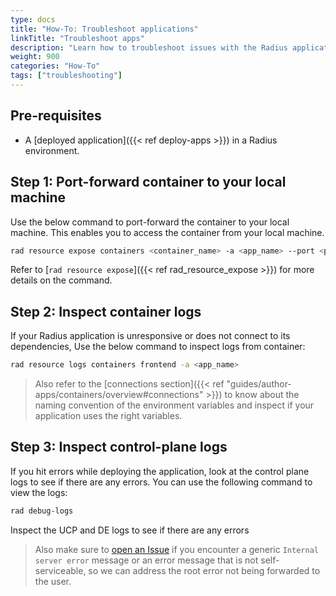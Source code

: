 ```yaml
---
type: docs
title: "How-To: Troubleshoot applications"
linkTitle: "Troubleshoot apps"
description: "Learn how to troubleshoot issues with the Radius application"
weight: 900
categories: "How-To"
tags: ["troubleshooting"]
---
```


## Pre-requisites

- A [deployed application]({{< ref deploy-apps >}}) in a Radius environment.

## Step 1: Port-forward container to your local machine

Use the below command to port-forward the container to your local machine. This enables you to access the container from your local machine.

```bash
rad resource expose containers <container_name> -a <app_name> --port <port_number>
```
Refer to [`rad resource expose`]({{< ref rad_resource_expose >}}) for more details on the command.

## Step 2: Inspect container logs

If your Radius application is unresponsive or does not connect to its dependencies, Use the below command to inspect logs from container:

```bash
rad resource logs containers frontend -a <app_name>
```

> Also refer to the [connections section]({{< ref "guides/author-apps/containers/overview#connections" >}}) to know about the naming convention of the environment variables and inspect if your application uses the right variables. 

## Step 3: Inspect control-plane logs

If you hit errors while deploying the application, look at the control plane logs to see if there are any errors. You can use the following command to view the logs:

```bash
rad debug-logs
```
Inspect the UCP and DE logs to see if there are any errors  

>Also make sure to [open an Issue](https://github.com/radius-project/radius/issues/new/choose) if you encounter a generic `Internal server error` message or an error message that is not self-serviceable, so we can address the root error not being forwarded to the user.
